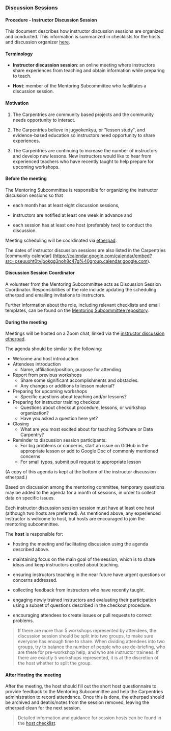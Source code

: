 ### Discussion Sessions

#### Procedure - Instructor Discussion Session

This document describes how instructor discussion sessions
are organized and conducted.  This information is summarized in 
checklists for the hosts and discussion organizer [here](checklists-discussion-sessions.md).  

#### Terminology

-   **Instructor discussion session**: an online meeting
    where instructors share experiences from teaching and
    obtain information while preparing to teach.

-   **Host**: member of the Mentoring Subcommittee
    who facilitates a discussion session.

#### Motivation

1.  The Carpentries are community based projects and the community needs opportunity to interact.

2.  The Carpentries believe in jugyokenkyu, or "lesson study", and evidence-based education so instructors need opportunity to share experiences.

3. The Carpentries are continuing to increase the number of instructors and develop new lessons. New instructors would like to hear from experienced teachers who have recently taught to help prepare for upcoming workshops.

#### Before the meeting

The Mentoring Subcommittee is responsible for organizing
the instructor discussion sessions so that

-   each month has at least eight discussion sessions,

-   instructors are notified at least one week in advance and

-   each session has at least one host (preferably two) to conduct the discussion.

Meeting scheduling will be coordinated via [etherpad](http://pad.software-carpentry.org/instructor-discussion).

The dates of instructor discussion sessions are also listed
in the Carpentries [community calendar]
(https://calendar.google.com/calendar/embed?src=oseuuoht0tvjbokgg3noh8c47g%40group.calendar.google.com).

#### Discussion Session Coordinator

A volunteer from the Mentoring Subcommittee acts as Discussion Session Coordinator. Responsibilities
of the role include updating the scheduling etherpad and emailing invitations to instructors.

Further information about the role, including relevant checklists and email templates, can be found
on the [Mentoring Subcommittee repository](https://github.com/carpentries/mentoring/blob/master/roles/discussion-coordinators.md).

#### During the meeting

Meetings will be hosted on a Zoom chat, linked via the [instructor discussion etherpad](http://pad.software-carpentry.org/instructor-discussion).

The agenda should be similar to the following:

- Welcome and host introduction
- Attendees introduction
    - Name, affiliation/position, purpose for attending
- Report from previous workshops
    - Share some significant accomplishments and obstacles.
    - Any changes or additions to lesson material?
- Preparing for upcoming workshops
    - Specific questions about teaching and/or lessons?
- Preparing for instructor training checkout
    - Questions about checkout procedure, lessons, or workshop organization?
    - Have you asked a question here yet?
- Closing
    - What are you most excited about for teaching Software or Data Carpentry?  
- Reminder to discussion session participants: 
    - For big problems or concerns, start an issue on GitHub in the appropriate lesson or add to Google Doc of commonly mentioned concerns
    - For small typos, submit pull request to appropriate lesson

(A copy of this agenda is kept at the bottom of the instructor discussion etherpad.)

Based on discussion among the mentoring committee, temporary questions may be 
added to the agenda for a month of sessions, in order to collect data on specific issues.  

Each instructor discussion session session must have at least one host (although two hosts are preferred). 
As mentioned above, any experienced instructor is welcome to host, but hosts are encouraged
to join the mentoring subcommittee. 

The **host** is responsible for: 

- hosting the meeting and facilitating discussion using the agenda described above. 

- maintaining focus on the main goal of the session, which is to share ideas and keep instructors excited about teaching.

- ensuring instructors teaching in the near future have urgent questions or concerns addressed.

- collecting feedback from instructors who have recently taught.

- engaging newly trained instructors and evaluating their participation using a subset of 
questions described in the checkout procedure.

- encouraging attendees to create issues or pull requests to correct problems.

> If there are more than 5 workshops represented by attendees, the discussion 
session should be split into two groups, to make sure everyone has enough time 
to share.  When dividing attendees into two groups, try to balance the number of 
people who are de-briefing, who are there for pre-workshop help, and who are 
instructor trainees.  If there are exactly 5 workshops represented, it is at the 
discretion of the host whether to split the group.  


#### After Hosting the meeting

After the meeting, the host should fill out the short host questionnaire to provide feedback to the 
Mentoring Subcommittee and help the Carpentries administration to record attendance. Once this is done,
the etherpad should be archived and deatils/notes from the session removed, leaving the etherpad clean 
for the next session.

> Detailed information and guidance for session hosts can be found in the [host checklist](https://docs.carpentries.org/topic_folders/mentoring/discussion_session_checklist.html).
